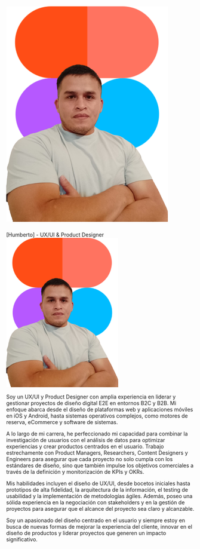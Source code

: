 # ![Imagen personal](./Biografy.png)

[Humberto] - UX/UI & Product Designer
<img src="./Biografy.png" alt="Descripción de la imagen" style="width: 300px;"/>

Soy un UX/UI y Product Designer con amplia experiencia en liderar y gestionar proyectos de diseño digital E2E en entornos B2C y B2B. Mi enfoque abarca desde el diseño de plataformas web y aplicaciones móviles en iOS y Android, hasta sistemas operativos complejos, como motores de reserva, eCommerce y software de sistemas.

A lo largo de mi carrera, he perfeccionado mi capacidad para combinar la investigación de usuarios con el análisis de datos para optimizar experiencias y crear productos centrados en el usuario. Trabajo estrechamente con Product Managers, Researchers, Content Designers y Engineers para asegurar que cada proyecto no solo cumpla con los estándares de diseño, sino que también impulse los objetivos comerciales a través de la definición y monitorización de KPIs y OKRs.

Mis habilidades incluyen el diseño de UX/UI, desde bocetos iniciales hasta prototipos de alta fidelidad, la arquitectura de la información, el testing de usabilidad y la implementación de metodologías ágiles. Además, poseo una sólida experiencia en la negociación con stakeholders y en la gestión de proyectos para asegurar que el alcance del proyecto sea claro y alcanzable.

Soy un apasionado del diseño centrado en el usuario y siempre estoy en busca de nuevas formas de mejorar la experiencia del cliente, innovar en el diseño de productos y liderar proyectos que generen un impacto significativo.
